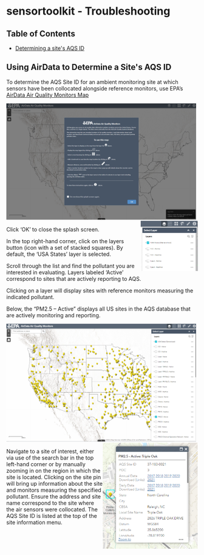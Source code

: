 # sensortoolkit - Troubleshooting

## Table of Contents
* [Determining a site's AQS ID](#siteid)

## Using AirData to Determine a Site's AQS ID <a name="siteid"></a>

To determine the AQS Site ID for an ambient monitoring site at which sensors have been collocated alongside reference monitors, use EPA’s [AirData Air Quality Monitors Map](https://epa.maps.arcgis.com/apps/webappviewer/index.html?id=5f239fd3e72f424f98ef3d5def547eb5)

<img src="docs/_troubleshootfigs_/AirData_1.png" width=500/>

<img src="docs/_troubleshootfigs_/AirData_2.png" width=150 align="right"/>

Click ‘OK’ to close the splash screen.

In the top right-hand corner, click on the layers button (icon with a set of stacked squares). By default, the ‘USA States’ layer is selected.

Scroll through the list and find the pollutant you are interested in evaluating. Layers labeled ‘Active’ correspond to sites that are actively reporting to AQS.

<!--
<img src="docs/_troubleshootfigs_/AirData_3.png" width=150 align="right"/>
-->

Clicking on a layer will display sites with reference monitors measuring the indicated pollutant.

Below, the “PM2.5 – Active” displays all US sites in the AQS database that are actively monitoring and reporting.

<img src="docs/_troubleshootfigs_/AirData_4.png" width=500/>

<img src="docs/_troubleshootfigs_/AirData_5.png" width=250 align="right" padding="10px"/>

Navigate to a site of interest, either via use of the search bar in the top left-hand corner or by manually zooming in on the region in which the site is located. Clicking on the site pin will bring up information about the site and monitors measuring the specified pollutant. Ensure the address and site name correspond to the site where the air sensors were collocated. The AQS Site ID is listed at the top of the site information menu.
